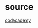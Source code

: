 # source
[codecademy](https://www.codecademy.com/learn/react-101/modules/react-101-jsx-u/cheatsheet)

